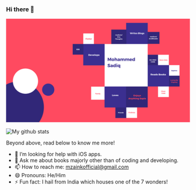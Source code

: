### Hi there 👋

![About Mohammed Sadiq](https://github.com/m-zaink/m-zaink/blob/main/Profile%20README.md.png?raw=true)
<!--
**m-zaink/m-zaink** is a ✨ _special_ ✨ repository because its `README.md` (this file) appears on your GitHub profile.
-->

![My github stats](https://github-readme-stats.vercel.app/api?username=m-zaink&count_private=true&show_icons=true&layout=default)

Beyond above, read below to know me more!
- 🤔 I’m looking for help with iOS apps.
- 💬 Ask me about books majorly other than of coding and developing.
- 📫 How to reach me: mzainkofficial@gmail.com
- 😄 Pronouns: He/Him
- ⚡ Fun fact: I hail from India which houses one of the 7 wonders!

